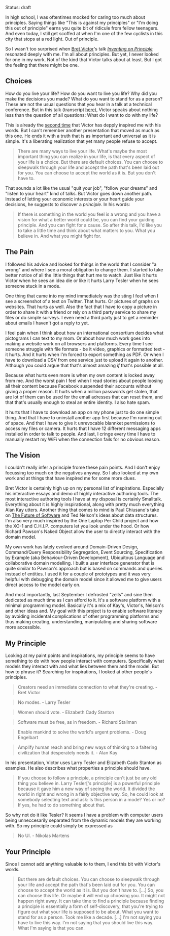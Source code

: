 Status: draft

In high school, I was oftentimes mocked for caring too much about principles. Saying things like "This is against my principles" or "I'm doing this out of principle" earns you quite bit of ridicule from fellow teenagers. And even today, I still get scoffed at when I'm one of the few cyclists in this city that stops at a red light. Out of principle.

So I wasn't too surprised when [Bret Victor]'s talk [*Inventing on Principle*][video] resonated deeply with me. I'm all about principles. But yet, I never looked for one in my work. Not of the kind that Victor talks about at least. But I got the feeling that there might be one.

[Bret Victor]: http://worrydream.com/
[video]: https://vimeo.com/36579366


## Choices

How do you live your life? How do you want to live you life? Why did you make the decisions you made? What do you want to stand for as a person? These are not the usual questions that you hear in a talk at a technical conference. But in this talk (transcript [here][transcript]), Victor speaks about nothing less than the question of all questions: What do I want to do with my life?

This is already the [second time][climate change] that Victor has depply inspired me with his words. But I can't remember another presentation that moved as much as this one. He ends it with a truth that is as important and universal as it is simple. It's a liberating realization that yet many people refuse to accept.

> There are many ways to live your life. What's maybe the most important thing you can realize in your life, is that every aspect of your life is a choice. But there are default choices. You can choose to sleepwalk through your life and accept the path that's been laid out for you. You can choose to accept the world as it is. But you don't have to.

That sounds a lot like the usual "quit your job", "follow your dreams" and "listen to your heart" kind of talks. But Victor goes down another path. Instead of letting your economic interests or your heart guide your decisions, he suggests to discover a *principle*. In his words:

> If there is something in the world you feel is a wrong and you have a vision for what a better world could be, you can find your guiding principle. And you can fight for a cause. So after this talk, I'd like you to take a little time and think about what matters to you. What you believe in. And what you might fight for.

[transcript]: http://blog.ezyang.com/2012/02/transcript-of-inventing-on-principleb/
[climate change]: http://worrydream.com/ClimateChange/


## The Pain

I followed his advice and looked for things in the world that I consider "a wrong" and where I see a moral obligation to change them. I started to take better notice of all the little things that hurt me to watch. Just like it hurts Victor when he sees an idea die or like it hurts Larry Tesler when he sees someone stuck in a mode.

One thing that came into my mind immediately was the sting I feel when I see a screenshot of a text on Twitter. That hurts. Or pictures of graphs on websites. That hurts as well. Also the fact that I have to copy a picture in order to share it with a friend or rely on a third party service to share my files or do simple surveys. I even need a third party just to get a reminder about emails I haven't got a reply to yet. 

I feel pain when I think about how an international consortium decides what pictograms I can text to my mom. Or about how much work goes into making a website work on all browsers and platforms. Every time I see someone struggle with file formats - be it video, graphics or formatted text - it hurts. And it hurts when I'm forced to export something as PDF. Or when I have to download a CSV from one service just to upload it again to another. Although you could argue that that's almost amazing *if* that's possible at all. 

Because what hurts even more is when my own content is locked away from me. And the worst pain I feel when I read stories about people loosing all their content because Facebook suspended their accounts without giving a proper reason. It hurts when a million passwords get stolen, that are lot of them can be used for the email adresses that can reset them, and that that's usually enough to steal an entire identity. I also hate spam.

It hurts that I have to download an app on my phone just to do one simple thing. And that I have to uninstall another app first because I'm running out of space. And that I have to give it unrevocable blannket permissions to access my files or camera. It hurts that I have 12 different messaging apps installed in order to talk to people. And last, I cringe every time I have to manually restart my WiFi when the connection fails for no obvious reason.


## The Vision

I couldn't really infer a principle frome these pain points. And I don't enjoy focussing too much on the negatives anyway. So I also looked at my own work and at things that have inspired me for some more clues.

Bret Victor is certainly high up on my personal list of inspirations. Especially his interactive essays and demo of highly interactive authoring tools. The most interactive authoring tools I have at my disposal is certainly Smalltalk. Everything about it is highly inspirational, along with pretty much everything Alan Kay utters. Another thing that comes to mind is Paul Chiusano's take on [The Future of Software] and Ted Nelson's ideas about data structures. I'm also very much inspired by the One Laptop Per Child project and how the XO-1 and C.H.I.P. computers let you look under the hood. Or how Richard Pawson's Naked Object allow the user to directly interact with the domain model.

My own work has lately evolved around Domain-Driven Design, Command/Query Responsibility Segregation, Event Sourcing, Specification by Example (aka Behaviour-Driven Development), Ubiquitous Language and collaborative domain modelling. I built a user interface generator that is quite similar to Pawson's approach but is based on commands and queries instead of entities. I used it for a couple of prototypes and it was very helpful with debugging the domain model since it allowed me to give users direct access to the model early on.

And most importantly, last September I defrosted "zells" and sine then dedicated as much time as I can afford to it. It's a software platform with a minimal programming model. Basically it's a mix of Kay's, Victor's, Nelson's and other ideas and. My goal with this project is to enable software literacy by avoiding incidental complications of other programming platforms and thus making creating, understanding, manipulating and sharing software more accessible.

[The Future of Software]: http://pchiusano.github.io/2013-05-22/future-of-software.html


## My Principle

Looking at my paint points and inspirations, my principle seems to have something to do with how people interact with computers. Specifically what models they interact with and what lies between them and the model. But how to phrase it? Searching for inspirations, I looked at other people's principles.

> Creators need an immediate connection to what they're creating. - Bret Victor

> No modes. - Larry Tesler

> Women should vote. - Elizabeth Cady Stanton

> Software must be free, as in freedom. - Richard Stallman

> Enable mankind to solve the world's urgent problems. - Doug Engelbart

> Amplify human reach and bring new ways of thinking to a faltering civilization that desperately needs it. - Alan Kay

In his presentation, Victor uses Larry Tesler and Elizabeth Cado Stanton as examples. He also describes what properties a principle should have.

> If you choose to follow a principle, a principle can't just be any old thing you believe in. Larry Tesler['s principle] is a powerful principle because it gave him a new way of seeing the world. It divided the world in right and wrong in a fairly objective way. So, he could look at somebody selecting text and ask: Is this person in a mode? Yes or no? If yes, he had to do something about that.

So why not do it like Tesler? It seems I have a problem with computer users being unneccesarily separated from the dynamic models they are working with. So my principle could simply be expressed as

> No UI. - Nikolas Martens



## Your Principle

Since I cannot add anything valuable to to them, I end this bit with Victor's words.

> But there are default choices. You can choose to sleepwalk through your life and accept the path that's been laid out for you. You can choose to accept the world as it is. But you don't have to. [...] So, you can choose this life. Or maybe it will end up choosing you. It might not happen right away. It can take time to find a principle because finding a principle is essentially a form of self-discovery, that you're trying to figure out what your life is supposed to be about. What you want to stand for as a person. Took me like a decade. [...] I'm not saying you have to live this way. I'm not saying that you should live this way. What I'm saying is that you can.
